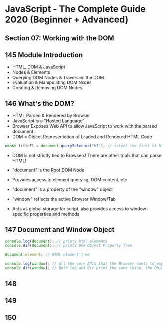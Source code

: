 # JavaScript - The Complete Guide 2020 (Beginner + Advanced)

## Section 07: Working with the DOM

## 145 Module Introduction

- HTML, DOM & JavaScript
- Nodes & Elements
- Querying DOM Nodes & Traversing the DOM
- Evaluation & Manipulating DOM Nodes
- Creating & Removing DOM Nodes

## 146 What's the DOM?

- HTML Parsed & Rendered by Browser
- JavaScript is a "Hosted Language"
- Browser Exposes Web API to allow JavaScript to work with the parsed document
- DOM = Object Representation of Loaded and Rendered HTML Code

```javascript
const titleEl = document.querySelector("h1"); // select the first h1 HTML Element node
```

- DOM is not strictly tied to Browsers! There are other tools that can parse HTML!
- "document" is the Root DOM Node
- Provides access to element querying, DOM content, etc
- "document" is a property of the "window" object

- "window" reflects the active Browser Window/Tab
- Acts as global storage for script, also provides access to window-specific properties and methods

## 147 Document and Window Object

```javascript
console.log(document); // prints html elements
console.dir(document); // prints DOM Object Property tree

document.element; // HTML element tree

console.log(window); // All the core APIs that the Browser wants to expose to me
console.dir(window); // Both log and dir print the same thing, the Object Property tree
```

## 148

## 149

## 150
